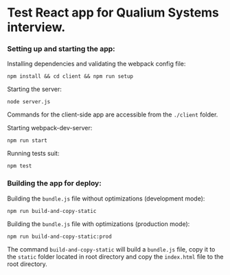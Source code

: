 # Test React app for Qualium Systems interview.

### Setting up and starting the app:

Installing dependencies and validating the webpack config file:
```shell
npm install && cd client && npm run setup
```

Starting the server:
```shell
node server.js
```

Commands for the client-side app are accessible from the `./client` folder.

Starting webpack-dev-server:
```shell
npm run start
```

Running tests suit:
```shell
npm test
```

### Building the app for deploy:

Building the `bundle.js` file without optimizations (development mode):
```shell
npm run build-and-copy-static
```

Building the `bundle.js` file with optimizations (production mode):
```shell
npm run build-and-copy-static:prod
```
The command `build-and-copy-static` will build a `bundle.js` file, copy it to the `static` folder located in root directory and copy the `index.html` file to the root directory.
